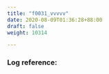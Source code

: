```yaml
---
title: "f0031_vvvvv"
date: 2020-08-09T01:36:28+88:00
draft: false
weight: 10314

---
```


### Log reference: <no value>

```
